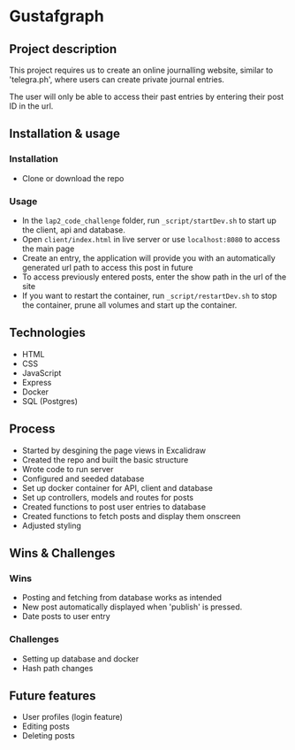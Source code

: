 # Gustafgraph

## Project description
This project requires us to create an online journalling website, similar to 'telegra.ph', where users can create private journal entries.

The user will only be able to access their past entries by entering their post ID in the url.

## Installation & usage
### Installation
- Clone or download the repo 

### Usage
- In the `lap2_code_challenge` folder, run `_script/startDev.sh` to start up the client, api and database.
- Open `client/index.html` in live server or use `localhost:8080` to access the main page
- Create an entry, the application will provide you with an automatically generated url path to access this post in future
- To access previously entered posts, enter the show path in the url of the site
- If you want to restart the container, run `_script/restartDev.sh` to stop the container, prune all volumes and start up the container.

## Technologies
- HTML
- CSS
- JavaScript
- Express
- Docker
- SQL (Postgres)

## Process
- Started by desgining the page views in Excalidraw
- Created the repo and built the basic structure
- Wrote code to run server
- Configured and seeded database
- Set up docker container for API, client and database
- Set up controllers, models and routes for posts
- Created functions to post user entries to database
- Created functions to fetch posts and display them onscreen
- Adjusted styling

## Wins & Challenges
### Wins
- Posting and fetching from database works as intended
- New post automatically displayed when 'publish' is pressed.
- Date posts to user entry 

### Challenges
- Setting up database and docker
- Hash path changes

## Future features
- User profiles (login feature)
- Editing posts
- Deleting posts
